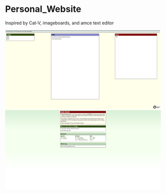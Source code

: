 # Personal_Website
Inspired by Cat-V, imageboards, and amce text editor

![](rmpic/blog_page.png)
![](rmpic/front_page.png)


